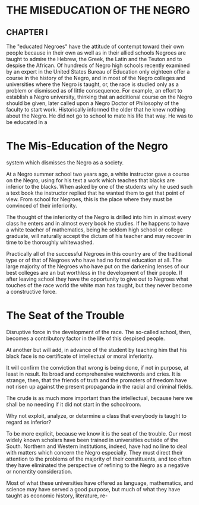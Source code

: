 # THE MISEDUCATION OF THE NEGRO

## CHAPTER I

The "educated Negroes" have the attitude of contempt toward their own people because in their own as well as in their allied schools Negroes are taught to admire the Hebrew, the Greek, the Latin and the Teuton and to despise the African. Of hundreds of Negro high schools recently examined by an expert in the United States Bureau of Education only eighteen offer a course in the history of the Negro, and in most of the Negro colleges and universities where the Negro is taught, or, the race is studied only as a problem or dismissed as of little consequence. For example, an effort to establish a Negro university, thinking that an additional course on the Negro should be given, later called upon a Negro Doctor of Philosophy of the faculty to start work. Historically informed the older that he knew nothing about the Negro. He did not go to school to mate his life that way. He was to be educated in a

# The Mis-Education of the Negro

system which dismisses the Negro as a society.

At a Negro summer school two years ago, a white instructor gave a course on the Negro, using for his text a work which teaches that blacks are inferior to the blacks. When asked by one of the students why he used such a text book the instructor replied that he wanted them to get that point of view. From school for Negroes, this is the place where they must be convinced of their inferiority.

The thought of the inferiority of the Negro is drilled into him in almost every class he enters and in almost every book he studies. If he happens to have a white teacher of mathematics, being he seldom high school or college graduate, will naturally accept the dictum of his teacher and may recover in time to be thoroughly whitewashed.

Practically all of the successful Negroes in this country are of the traditional type or of that of Negroes who have had no formal education at all. The large majority of the Negroes who have put on the darkening lenses of our best colleges are an but worthless in the development of their people. If after leaving school they have the opportunity to give out to Negroes what touches of the race world the white man has taught, but they never become a constructive force.

# The Seat of the Trouble

Disruptive force in the development of the race. The so-called school, then, becomes a contributory factor in the life of this despised people.

At another but will add, in advance of the student by teaching him that his black face is no certificate of intellectual or moral inferiority.

It will confirm the conviction that wrong is being done, if not in purpose, at least in result. Its broad and comprehensive watchwords and cries. It is strange, then, that the friends of truth and the promoters of freedom have not risen up against the present propaganda in the racial and criminal fields.

The crude is as much more important than the intellectual, because here we shall be no needing if it did not start in the schoolroom.

Why not exploit, analyze, or determine a class that everybody is taught to regard as inferior?

To be more explicit, because we know it is the seat of the trouble. Our most widely known scholars have been trained in universities outside of the South. Northern and Western institutions, indeed, have had no line to deal with matters which concern the Negro especially. They must direct their attention to the problems of the majority of their constituents, and too often they have eliminated the perspective of refining to the Negro as a negative or nonentity consideration.

Most of what these universities have offered as language, mathematics, and science may have served a good purpose, but much of what they have taught as economic history, literature, re-